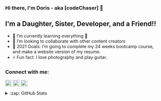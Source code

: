 ### Hi there, I'm Doris - aka [codeChaser] 👋

## I'm a Daughter, Sister, Developer, and a Friend!!

- 🌱 I’m currently learning everything 🤣
- 👯 I’m looking to collaborate with other content creators
- 🥅 2021 Goals: I’m going to complete my 24 weeks bootcamp course, and make a website version of my resume.
- ⚡ Fun fact: I love photography and play guitar.


### Connect with me:
[<img align="left" alt="codeSTACKr | Twitter" width="22px" src="https://cdn.jsdelivr.net/npm/simple-icons@v3/icons/twitter.svg" />][twitter]
[<img align="left" alt="codeSTACKr | LinkedIn" width="22px" src="https://cdn.jsdelivr.net/npm/simple-icons@v3/icons/linkedin.svg" />][linkedin]
[<img align="left" alt="codeSTACKr | Instagram" width="22px" src="https://cdn.jsdelivr.net/npm/simple-icons@v3/icons/instagram.svg" />][instagram]


<br />
<br />


<details>
  <summary>:zap: GitHub Stats</summary>

  <img alt="Doris's GitHub Stats" src="http://github-readme-stats-mantaoxu.vercel.app/api?username=mantaoxu&show_icons=true&hide_border=true" />

</details>

<br />

[twitter]: https://twitter.com/mantaoxu2
[instagram]: https://www.instagram.com/dordordoriss/
[linkedin]: https://www.linkedin.com/in/mantao-doris-xu-175b48a8/
